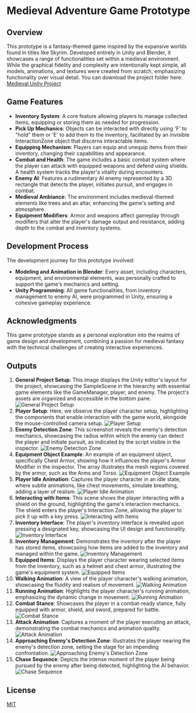 # Medieval Adventure Game Prototype

## Overview
This prototype is a fantasy-themed game inspired by the expansive worlds found in titles like Skyrim. Developed entirely in Unity and Blender, it showcases a range of functionalities set within a medieval environment. While the graphical fidelity and complexity are intentionally kept simple, all models, animations, and textures were created from scratch, emphasizing functionality over visual detail.
You can download the project folder here: [Medieval Unity Project](https://github.com/AlonsoSOscarI/Portfolio/blob/main/Unity-Blender-3DTechnologies/MedievalGameMechanics/MedievalMechanicProject.rar)

## Game Features
- **Inventory System**: A core feature allowing players to manage collected items, equipping or storing them as needed for progression.
- **Pick Up Mechanics**: Objects can be interacted with directly using 'F' to "hold" them or 'E' to add them to the inventory, facilitated by an invisible InteractionZone object that discerns interactable items.
- **Equipping Mechanism**: Players can equip and unequip items from their inventory, changing their capabilities and appearance.
- **Combat and Health**: The game includes a basic combat system where the player can attack with equipped weapons and defend using shields. A health system tracks the player's vitality during encounters.
- **Enemy AI**: Features a rudimentary AI enemy represented by a 3D rectangle that detects the player, initiates pursuit, and engages in combat.
- **Medieval Ambiance**: The environment includes medieval-themed elements like trees and an altar, enhancing the game's setting and atmosphere.
- **Equipment Modifiers**: Armor and weapons affect gameplay through modifiers that alter the player's damage output and resistance, adding depth to the combat and inventory systems.

## Development Process
The development journey for this prototype involved:
- **Modeling and Animation in Blender**: Every asset, including characters, equipment, and environmental elements, was personally crafted to support the game's mechanics and setting.
- **Unity Programming**: All game functionalities, from inventory management to enemy AI, were programmed in Unity, ensuring a cohesive gameplay experience.

## Acknowledgments
This game prototype stands as a personal exploration into the realms of game design and development, combining a passion for medieval fantasy with the technical challenges of creating interactive experiences.

## Outputs
1. **General Project Setup**: This image displays the Unity editor's layout for the project, showcasing the SampleScene in the hierarchy with essential game elements like the GameManager, player, and enemy. The project's assets are organized and accessible in the bottom pane. ![General Project Setup](https://github.com/AlonsoSOscarI/Portfolio/blob/main/Unity-Blender-3DTechnologies/MedievalGameMechanics/MedievalOutputs/1.%20General%20Project%20Setup.JPG)
2. **Player Setup**: Here, we observe the player character setup, highlighting the components that enable interaction with the game world, alongside the mouse-controlled camera setup. ![Player Setup](https://github.com/AlonsoSOscarI/Portfolio/blob/main/Unity-Blender-3DTechnologies/MedievalGameMechanics/MedievalOutputs/2.%20Player%20interactions%2C%20colliders%20and%20camera.JPG)
3. **Enemy Detection Zone**: This screenshot reveals the enemy's detection mechanics, showcasing the radius within which the enemy can detect the player and initiate pursuit, as indicated by the script visible in the inspector. ![Enemy Detection Zone](https://github.com/AlonsoSOscarI/Portfolio/blob/main/Unity-Blender-3DTechnologies/MedievalGameMechanics/MedievalOutputs/3.%20Enemy%2C%20Zone%20Detection.JPG)
4. **Equipment Object Example**: An example of an equipment object, specifically Chest Armor, showing how it influences the player's Armor Modifier in the inspector. The array illustrates the mesh regions covered by the armor, such as the Arms and Torso. ![Equipment Object Example](https://github.com/AlonsoSOscarI/Portfolio/blob/main/Unity-Blender-3DTechnologies/MedievalGameMechanics/MedievalOutputs/4.%20Equipment%20Objet%20Example.JPG)
5. **Player Idle Animation**: Captures the player character in an idle state, where subtle animations, like chest movements, simulate breathing, adding a layer of realism. ![Player Idle Animation](https://github.com/AlonsoSOscarI/Portfolio/blob/main/Unity-Blender-3DTechnologies/MedievalGameMechanics/MedievalOutputs/5.%20Player%20Idle.JPG)
6. **Interacting with Items**: This scene shows the player interacting with a shield on the ground, highlighting the game's interaction mechanics. The shield enters the player's Interaction Zone, allowing the player to pick it up with a key press. ![Interacting with Items](https://github.com/AlonsoSOscarI/Portfolio/blob/main/Unity-Blender-3DTechnologies/MedievalGameMechanics/MedievalOutputs/6.%20Player%20picking%20up%20shield.JPG)
7. **Inventory Interface**: The player's inventory interface is revealed upon pressing a designated key, showcasing the UI design and functionality. ![Inventory Interface](https://github.com/AlonsoSOscarI/Portfolio/blob/main/Unity-Blender-3DTechnologies/MedievalGameMechanics/MedievalOutputs/7.%20Inventory%20Interface.JPG)
8. **Inventory Management**: Demonstrates the inventory after the player has stored items, showcasing how items are added to the inventory and managed within the game. ![Inventory Management](https://github.com/AlonsoSOscarI/Portfolio/blob/main/Unity-Blender-3DTechnologies/MedievalGameMechanics/MedievalOutputs/8.%20Inventory%20after%20saving%20items.JPG)
9. **Equipped Items**: Displays the player character wearing selected items from the inventory, such as a helmet and chest armor, illustrating the game's equipment system. ![Equipped Items](https://github.com/AlonsoSOscarI/Portfolio/blob/main/Unity-Blender-3DTechnologies/MedievalGameMechanics/MedievalOutputs/9.%20Some%20items%20equipped.JPG)
10. **Walking Animation**: A view of the player character's walking animation, showcasing the fluidity and realism of movement. ![Walking Animation](https://github.com/AlonsoSOscarI/Portfolio/blob/main/Unity-Blender-3DTechnologies/MedievalGameMechanics/MedievalOutputs/10.%20Walk%20Animation.JPG)
11. **Running Animation**: Highlights the player character's running animation, emphasizing the dynamic change in movement. ![Running Animation](https://github.com/AlonsoSOscarI/Portfolio/blob/main/Unity-Blender-3DTechnologies/MedievalGameMechanics/MedievalOutputs/11.%20Run%20Animation.JPG)
12. **Combat Stance**: Showcases the player in a combat-ready stance, fully equipped with armor, shield, and sword, prepared for battle. ![Combat Stance](https://github.com/AlonsoSOscarI/Portfolio/blob/main/Unity-Blender-3DTechnologies/MedievalGameMechanics/MedievalOutputs/12.%20Combat%20Animation.JPG)
13. **Attack Animation**: Captures a moment of the player executing an attack, demonstrating the combat mechanics and animation quality. ![Attack Animation](https://github.com/AlonsoSOscarI/Portfolio/blob/main/Unity-Blender-3DTechnologies/MedievalGameMechanics/MedievalOutputs/13.%20Atack%20Animation.JPG)
14. **Approaching Enemy's Detection Zone**: Illustrates the player nearing the enemy's detection zone, setting the stage for an impending confrontation. ![Approaching Enemy's Detection Zone](https://github.com/AlonsoSOscarI/Portfolio/blob/main/Unity-Blender-3DTechnologies/MedievalGameMechanics/MedievalOutputs/14.%20Player%20approaching%20to%20enemy_s%20detection%20zone.JPG)
15. **Chase Sequence**: Depicts the intense moment of the player being pursued by the enemy after being detected, highlighting the AI behavior. ![Chase Sequence](https://github.com/AlonsoSOscarI/Portfolio/blob/main/Unity-Blender-3DTechnologies/MedievalGameMechanics/MedievalOutputs/15.%20Player%20getting%20chased%20by%20enemy.JPG)

## License
[MIT](../LICENSE)
